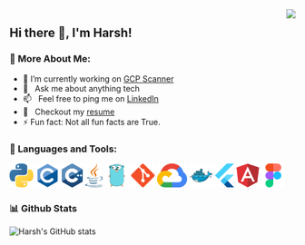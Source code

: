 <img align="right" src="https://visitor-badge.laobi.icu/badge?page_id=peb-peb.peb-peb">

## Hi there 👋, I'm Harsh!

### 🧐 More About Me:

- 🔭 I’m currently working on [GCP Scanner](https://github.com/google/gcp_scanner) 
- 💬 &nbsp; Ask me about anything tech
- 📫 &nbsp; Feel free to ping me on [LinkedIn](https://www.linkedin.com/in/harsh-5a8a45216/)
- 📝 &nbsp; Checkout my [resume](https://docs.google.com/document/d/1cTnWHeDWKt423uFH5sqztFL9c8bpNrykXjekZswl7sY/edit?usp=sharing)
- ⚡ Fun fact: Not all fun facts are True.

### 🔨 Languages and Tools:

<p align="left">
  <img title="PYTHON" height="42" src="assets/python.svg">
  <img title="C" height="42" src="assets/c.svg">
  <img title="CPP" height="42" src="assets/cpp.svg">
  <img title="JAVA" height="42" src="assets/java.svg">
  <img title="GO" height="42" src="assets/go.svg">
  <img title="GIT" height="42" src="assets/git.svg">
  <img title="GOOGLE-CLOUD" height="42" src="assets/google-cloud.svg">
  <img title="DOCKER" height="42" src="assets/docker.svg">
  <img title="FLUTTER" height="42" src="assets/flutter.svg">
  <img title="ANGULAR" height="42" src="assets/angular.svg">
  <img title="FIGMA" height="42" src="assets/figma.svg">
</p>


### 📊 Github Stats

![Harsh's GitHub stats](https://github-readme-stats.vercel.app/api?username=peb-peb&theme=transparent&show_icons=true&rank_icon=github&hide_rank=false&count_private=true)
